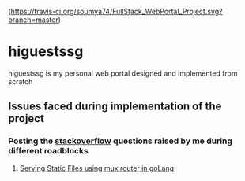 (https://travis-ci.org/soumya74/FullStack_WebPortal_Project.svg?branch=master)
# higuestssg
higuestssg is my personal web portal designed and implemented from scratch

## Issues faced during implementation of the project
### Posting the [stackoverflow](https://stackoverflow.com/) questions raised by me during different roadblocks
1. [Serving Static Files using mux router in goLang](https://stackoverflow.com/questions/56700666/golang-renderer-html-not-picking-javascript-file-from-inside-the-template)
